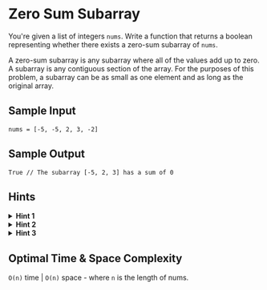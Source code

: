 # Zero Sum Subarray

You're given a list of integers `nums`. Write a function that returns a boolean representing whether there exists a zero-sum subarray of `nums`.

A zero-sum subarray is any subarray where all of the values add up to zero. A subarray is any contiguous section of the array. For the purposes of this problem, a subarray can be as small as one element and as long as the original array.

## Sample Input

```plaintext
nums = [-5, -5, 2, 3, -2]
```

## Sample Output

```plaintext
True // The subarray [-5, 2, 3] has a sum of 0
```

## Hints

<details>
<summary><b>Hint 1</b></summary>

A good way to approach this problem is to first think of a simpler version. How would you check if the entire array sum is zero?

</details>

<details>
<summary><b>Hint 2</b></summary>

If the entire array does not sum to zero, then you need to check if there are any smaller subarrays that sum to zero. For this, it can be helpful to keep track of all of the sums from [0, i], where i is every index in the array.

</details>

<details>
<summary><b>Hint 3</b></summary>

After recording all sums from `[0, i]`, what would it mean if a sum is repeated?

</details>

## Optimal Time & Space Complexity

`O(n)` time | `O(n)` space - where `n` is the length of nums.
